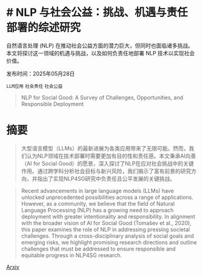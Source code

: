 # # **NLP 与社会公益：挑战、机遇与责任部署的综述研究**
自然语言处理 (NLP) 在推动社会公益方面的潜力巨大，但同时也面临诸多挑战。本文将探讨这一领域的机遇与挑战，以及如何负责任地部署 NLP 技术以实现社会价值。

发布时间：2025年05月28日

`LLM应用` `社会责任` `社会公益`

> NLP for Social Good: A Survey of Challenges, Opportunities, and Responsible Deployment

# 摘要

> 大型语言模型（LLMs）的最新进展为各类应用带来了无限可能。然而，我们认为NLP领域在技术部署时需要更加有目的性和责任感。本文秉承AI向善（AI for Social Good）的愿景，深入探讨了NLP在应对社会挑战中的关键作用。通过跨学科分析社会目标与新兴风险，我们揭示了富有前景的研究方向，并指出了实现NLP4SG研究中负责任且公平发展的关键挑战。

> Recent advancements in large language models (LLMs) have unlocked unprecedented possibilities across a range of applications. However, as a community, we believe that the field of Natural Language Processing (NLP) has a growing need to approach deployment with greater intentionality and responsibility. In alignment with the broader vision of AI for Social Good (Tomašev et al., 2020), this paper examines the role of NLP in addressing pressing societal challenges. Through a cross-disciplinary analysis of social goals and emerging risks, we highlight promising research directions and outline challenges that must be addressed to ensure responsible and equitable progress in NLP4SG research.

[Arxiv](https://arxiv.org/abs/2505.22327)